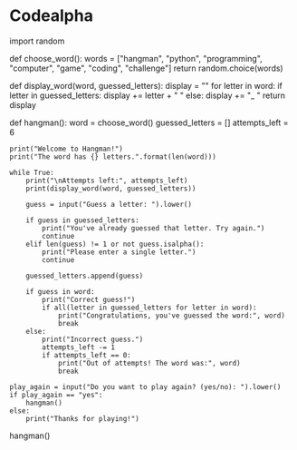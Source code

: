 # Codealpha
import random

def choose_word():
    words = ["hangman", "python", "programming", "computer", "game", "coding", "challenge"]
    return random.choice(words)

def display_word(word, guessed_letters):
    display = ""
    for letter in word:
        if letter in guessed_letters:
            display += letter + " "
        else:
            display += "_ "
    return display

def hangman():
    word = choose_word()
    guessed_letters = []
    attempts_left = 6

    print("Welcome to Hangman!")
    print("The word has {} letters.".format(len(word)))

    while True:
        print("\nAttempts left:", attempts_left)
        print(display_word(word, guessed_letters))

        guess = input("Guess a letter: ").lower()

        if guess in guessed_letters:
            print("You've already guessed that letter. Try again.")
            continue
        elif len(guess) != 1 or not guess.isalpha():
            print("Please enter a single letter.")
            continue

        guessed_letters.append(guess)

        if guess in word:
            print("Correct guess!")
            if all(letter in guessed_letters for letter in word):
                print("Congratulations, you've guessed the word:", word)
                break
        else:
            print("Incorrect guess.")
            attempts_left -= 1
            if attempts_left == 0:
                print("Out of attempts! The word was:", word)
                break

    play_again = input("Do you want to play again? (yes/no): ").lower()
    if play_again == "yes":
        hangman()
    else:
        print("Thanks for playing!")

hangman()
